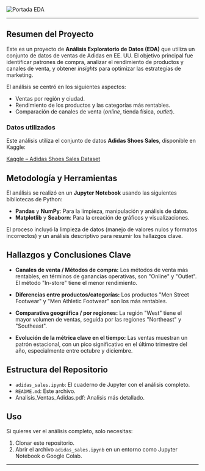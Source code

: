 ![Portada EDA](https://drive.google.com/uc?id=1jIu1TL_3Xyz32Iw3huVxDz5_qQl4y1jC)

---

## Resumen del Proyecto
Este es un proyecto de **Análisis Exploratorio de Datos (EDA)** que utiliza un conjunto de datos de ventas de Adidas en EE. UU. El objetivo principal fue identificar patrones de compra, analizar el rendimiento de productos y canales de venta, y obtener *insights* para optimizar las estrategias de marketing.

El análisis se centró en los siguientes aspectos:
* Ventas por región y ciudad.
* Rendimiento de los productos y las categorías más rentables.
* Comparación de canales de venta (*online*, tienda física, *outlet*).

### Datos utilizados
Este análisis utiliza el conjunto de datos **Adidas Shoes Sales**, disponible en Kaggle:

[Kaggle – Adidas Shoes Sales Dataset](https://www.kaggle.com/datasets/davidmashishi/adidas-shoes-sales)


## Metodología y Herramientas
El análisis se realizó en un **Jupyter Notebook** usando las siguientes bibliotecas de Python:

* **Pandas** y **NumPy**: Para la limpieza, manipulación y análisis de datos.
* **Matplotlib** y **Seaborn**: Para la creación de gráficos y visualizaciones.

El proceso incluyó la limpieza de datos (manejo de valores nulos y formatos incorrectos) y un análisis descriptivo para resumir los hallazgos clave.

## Hallazgos y Conclusiones Clave
* **Canales de venta / Métodos de compra:** Los métodos de venta más rentables, en términos de ganancias operativas, son "Online" y "Outlet". El método "In-store" tiene el menor rendimiento.

* **Diferencias entre productos/categorías:** Los productos "Men Street Footwear" y "Men Athletic Footwear" son los más rentables.

* **Comparativa geográfica / por regiones:** La región "West" tiene el mayor volumen de ventas, seguida por las regiones "Northeast" y "Southeast".

* **Evolución de la métrica clave en el tiempo:** Las ventas muestran un patrón estacional, con un pico significativo en el último trimestre del año, especialmente entre octubre y diciembre.

## Estructura del Repositorio
* `adidas_sales.ipynb`: El cuaderno de Jupyter con el análisis completo.
* `README.md`: Este archivo.
* Analisis_Ventas_Adidas.pdf: Analisis más detallado. 

## Uso
Si quieres ver el análisis completo, solo necesitas:
1.  Clonar este repositorio.
2.  Abrir el archivo `adidas_sales.ipynb` en un entorno como Jupyter Notebook o Google Colab.
---

